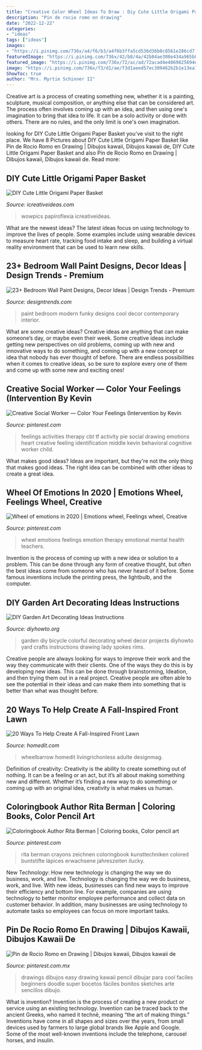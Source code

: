 ```yaml
---
title: "Creative Color Wheel Ideas To Draw : Diy Cute Little Origami Paper Basket"
description: "Pin de rocio romo en drawing"
date: "2022-12-22"
categories:
- "ideas"
tags: ["ideas"]
images:
- "https://i.pinimg.com/736x/a4/f6/b3/a4f6b3ffa5cd536d36b8c8561e286cd7.jpg"
featuredImage: "https://i.pinimg.com/736x/42/b8/4a/42b84ae308e434a965b85a0293889b86.jpg"
featured_image: "https://i.pinimg.com/736x/72/ac/ad/72acad4e4069825694e9dc990c7e7c98.jpg"
image: "https://i.pinimg.com/736x/f3/d1/ae/f3d1aeed57ec309462b2b1e13ea7ee6c.jpg"
ShowToc: true
author: "Mrs. Myrtie Schinner II"
---
```



Creative art is a process of creating something new, whether it is a painting, sculpture, musical composition, or anything else that can be considered art. The process often involves coming up with an idea, and then using one's imagination to bring that idea to life. It can be a solo activity or done with others. There are no rules, and the only limit is one's own imagination.

	

		
looking for DIY Cute Little Origami Paper Basket you've visit to the right place. We have 8 Pictures about DIY Cute Little Origami Paper Basket like Pin de Rocio Romo en Drawing | Dibujos kawaii, Dibujos kawaii de, DIY Cute Little Origami Paper Basket and also Pin de Rocio Romo en Drawing | Dibujos kawaii, Dibujos kawaii de. Read more:
		
    
## DIY Cute Little Origami Paper Basket

<img loading=lazy src="https://www.icreativeideas.com/wp-content/uploads/2014/04/DIY-Cute-Little-Origami-Paper-Basket-1.jpg" onerror="this.onerror=null;this.src='https://tse3.mm.bing.net/th?id=OIP.v3asSh7wX_eEuCCCmueP5QHaHa&amp;pid=15.1';" alt="DIY Cute Little Origami Paper Basket">

_Source: icreativeideas.com_

>wowpics papiroflexia icreativeideas. 

	

What are the newest ideas?
The latest ideas focus on using technology to improve the lives of people. Some examples include using wearable devices to measure heart rate, tracking food intake and sleep, and building a virtual reality environment that can be used to learn new skills.

    
## 23+ Bedroom Wall Paint Designs, Decor Ideas | Design Trends - Premium

<img loading=lazy src="https://images.designtrends.com/wp-content/uploads/2016/02/11103545/Modern-kids-besroom-with-funky-wall-paint-design.jpg" onerror="this.onerror=null;this.src='https://tse1.mm.bing.net/th?id=OIP.MvDp5hDJs7KCoGPOAclehwHaFd&amp;pid=15.1';" alt="23+ Bedroom Wall Paint Designs, Decor Ideas | Design Trends - Premium">

_Source: designtrends.com_

>paint bedroom modern funky designs cool decor contemporary interior. 

	

What are some creative ideas?
Creative ideas are anything that can make someone’s day, or maybe even their week. Some creative ideas include getting new perspectives on old problems, coming up with new and innovative ways to do something, and coming up with a new concept or idea that nobody has ever thought of before. There are endless possibilities when it comes to creative ideas, so be sure to explore every one of them and come up with some new and exciting ones!

    
## Creative Social Worker — Color Your Feelings (Intervention By Kevin

<img loading=lazy src="https://i.pinimg.com/736x/72/ac/ad/72acad4e4069825694e9dc990c7e7c98.jpg" onerror="this.onerror=null;this.src='https://tse2.mm.bing.net/th?id=OIP.7vWZ9kZ5OhZBTI8a16em2gHaFj&amp;pid=15.1';" alt="Creative Social Worker — Color Your Feelings (Intervention by Kevin">

_Source: pinterest.com_

>feelings activities therapy cbt tf activity pie social drawing emotions heart creative feeling identification middle kevin behavioral cognitive worker child. 

	

What makes good ideas?
Ideas are important, but they're not the only thing that makes good ideas. The right idea can be combined with other ideas to create a great idea.

    
## Wheel Of Emotions In 2020 | Emotions Wheel, Feelings Wheel, Creative

<img loading=lazy src="https://i.pinimg.com/736x/f3/d1/ae/f3d1aeed57ec309462b2b1e13ea7ee6c.jpg" onerror="this.onerror=null;this.src='https://tse4.mm.bing.net/th?id=OIP.1sQK56N155yDcT0O6ewzWgHaJ3&amp;pid=15.1';" alt="Wheel of emotions in 2020 | Emotions wheel, Feelings wheel, Creative">

_Source: pinterest.com_

>wheel emotions feelings emotion therapy emotional mental health teachers. 

	

Invention is the process of coming up with a new idea or solution to a problem. This can be done through any form of creative thought, but often the best ideas come from someone who has never heard of it before. Some famous inventions include the printing press, the lightbulb, and the computer.

    
## DIY Garden Art Decorating Ideas Instructions

<img loading=lazy src="http://www.diyhowto.org/wp-content/uploads/DIY-Bicycle-Wheel-Garden-Art-20-Colorful-Garden-Art-DIY-Decorating-Ideas.jpg" onerror="this.onerror=null;this.src='https://tse2.mm.bing.net/th?id=OIP.2FjPoH07-56ZriW-9Q1UHQHaLD&amp;pid=15.1';" alt="DIY Garden Art Decorating Ideas Instructions">

_Source: diyhowto.org_

>garden diy bicycle colorful decorating wheel decor projects diyhowto yard crafts instructions drawing lady spokes rims. 

	

Creative people are always looking for ways to improve their work and the way they communicate with their clients. One of the ways they do this is by developing new ideas. This can be done through brainstorming, Ideation, and then trying them out in a real project. Creative people are often able to see the potential in their ideas and can make them into something that is better than what was thought before.

    
## 20 Ways To Help Create A Fall-Inspired Front Lawn

<img loading=lazy src="https://cdn.homedit.com/wp-content/uploads/2015/08/Wheelbarrow-for-your-lawn-decor.jpg" onerror="this.onerror=null;this.src='https://tse2.mm.bing.net/th?id=OIP.qsxs0Bov0hjmFbjqn1k3kwHaLS&amp;pid=15.1';" alt="20 Ways To Help Create A Fall-Inspired Front Lawn">

_Source: homedit.com_

>wheelbarrow homedit livingrichonless adulte designmag. 

	

Definition of creativity:
Creativity is the ability to create something out of nothing. It can be a feeling or an act, but it’s all about making something new and different. Whether it’s finding a new way to do something or coming up with an original idea, creativity is what makes us human.

    
## Coloringbook Author Rita Berman | Coloring Books, Color Pencil Art

<img loading=lazy src="https://i.pinimg.com/736x/42/b8/4a/42b84ae308e434a965b85a0293889b86.jpg" onerror="this.onerror=null;this.src='https://tse2.mm.bing.net/th?id=OIP.TCfRRzmAU6SBd_N5KVMn4QHaJ3&amp;pid=15.1';" alt="Coloringbook Author Rita Berman | Coloring books, Color pencil art">

_Source: pinterest.com_

>rita berman crayons zeichnen coloringbook kunsttechniken colored buntstifte lápices erwachsene jahreszeiten ilucky. 

	

New Technology: How new technology is changing the way we do business, work, and live.
Technology is changing the way we do business, work, and live. With new ideas, businesses can find new ways to improve their efficiency and bottom line. For example, companies are using technology to better monitor employee performance and collect data on customer behavior. In addition, many businesses are using technology to automate tasks so employees can focus on more important tasks.

    
## Pin De Rocio Romo En Drawing | Dibujos Kawaii, Dibujos Kawaii De

<img loading=lazy src="https://i.pinimg.com/736x/a4/f6/b3/a4f6b3ffa5cd536d36b8c8561e286cd7.jpg" onerror="this.onerror=null;this.src='https://tse1.mm.bing.net/th?id=OIP.O6i6-tPfrzfOUltQZY7P3QHaJ3&amp;pid=15.1';" alt="Pin de Rocio Romo en Drawing | Dibujos kawaii, Dibujos kawaii de">

_Source: pinterest.com.mx_

>drawings dibujos easy drawing kawaii pencil dibujar para cool faciles beginners doodle super bocetos fáciles bonitos sketches arte sencillos dibujo. 

	

What is invention?
Invention is the process of creating a new product or service using an existing technology. Invention can be traced back to the ancient Greeks, who named it technē, meaning “the art of making things.” Inventions have come in all shapes and sizes over the years, from small devices used by farmers to large global brands like Apple and Google. Some of the most well-known inventions include the telephone, carousel horses, and insulin.

